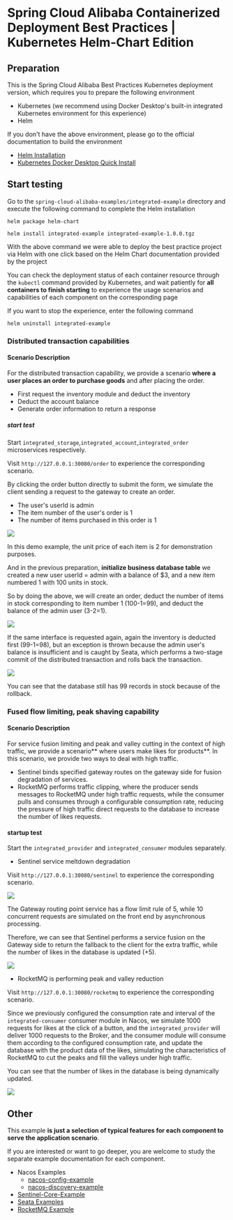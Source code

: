 # Spring Cloud Alibaba Containerized Deployment Best Practices | Kubernetes Helm-Chart Edition

## Preparation

This is the Spring Cloud Alibaba Best Practices Kubernetes deployment version, which requires you to prepare the following environment

- Kubernetes (we recommend using Docker Desktop's built-in integrated Kubernetes environment for this experience)
- Helm

If you don't have the above environment, please go to the official documentation to build the environment

- [Helm Installation](https://helm.sh/zh/docs/intro/install/)
- [Kubernetes Docker Desktop Quick Install](https://docs.docker.com/desktop/kubernetes/)

## Start testing

Go to the `spring-cloud-alibaba-examples/integrated-example` directory and execute the following command to complete the Helm installation
```shell
helm package helm-chart

helm install integrated-example integrated-example-1.0.0.tgz
```
With the above command we were able to deploy the best practice project via Helm with one click based on the Helm Chart documentation provided by the project

You can check the deployment status of each container resource through the `kubectl` command provided by Kubernetes, and wait patiently for **all containers to finish starting** to experience the usage scenarios and capabilities of each component on the corresponding page

If you want to stop the experience, enter the following command
```shell
helm uninstall integrated-example
```

### Distributed transaction capabilities

#### Scenario Description

For the distributed transaction capability, we provide a scenario **where a user places an order to purchase goods** and after placing the order.

- First request the inventory module and deduct the inventory
- Deduct the account balance
- Generate order information to return a response

##### start test

Start `integrated_storage`,`integrated_account`,`integrated_order` microservices respectively.

Visit `http://127.0.0.1:30080/order` to experience the corresponding scenario.

By clicking the order button directly to submit the form, we simulate the client sending a request to the gateway to create an order.

- The user's userId is admin
- The item number of the user's order is 1
- The number of items purchased in this order is 1

![](https://my-img-1.oss-cn-hangzhou.aliyuncs.com/image-20221008112011327.png)

In this demo example, the unit price of each item is 2 for demonstration purposes.

And in the previous preparation, **initialize business database table** we created a new user userId = admin with a balance of $3, and a new item numbered 1 with 100 units in stock.

So by doing the above, we will create an order, deduct the number of items in stock corresponding to item number 1 (100-1=99), and deduct the balance of the admin user (3-2=1).

![](https://my-img-1.oss-cn-hangzhou.aliyuncs.com/image-20221008111903019.png)

If the same interface is requested again, again the inventory is deducted first (99-1=98), but an exception is thrown because the admin user's balance is insufficient and is caught by Seata, which performs a two-stage commit of the distributed transaction and rolls back the transaction.

![](https://my-img-1.oss-cn-hangzhou.aliyuncs.com/image-20221008111924467.png)

You can see that the database still has 99 records in stock because of the rollback.

### Fused flow limiting, peak shaving capability

#### Scenario Description

For service fusion limiting and peak and valley cutting in the context of high traffic, we provide a scenario** where users make likes for products**. In this scenario, we provide two ways to deal with high traffic.

- Sentinel binds specified gateway routes on the gateway side for fusion degradation of services.
- RocketMQ performs traffic clipping, where the producer sends messages to RocketMQ under high traffic requests, while the consumer pulls and consumes through a configurable consumption rate, reducing the pressure of high traffic direct requests to the database to increase the number of likes requests.

#### startup test

Start the `integrated_provider` and `integrated_consumer` modules separately.

- Sentinel service meltdown degradation

Visit `http://127.0.0.1:30080/sentinel` to experience the corresponding scenario.

![](https://my-img-1.oss-cn-hangzhou.aliyuncs.com/image-20221008112154213.png)

The Gateway routing point service has a flow limit rule of 5, while 10 concurrent requests are simulated on the front end by asynchronous processing.

Therefore, we can see that Sentinel performs a service fusion on the Gateway side to return the fallback to the client for the extra traffic, while the number of likes in the database is updated (+5).

![](https://my-img-1.oss-cn-hangzhou.aliyuncs.com/image-20221008112036924.png)

- RocketMQ is performing peak and valley reduction

Visit `http://127.0.0.1:30080/rocketmq` to experience the corresponding scenario.

Since we previously configured the consumption rate and interval of the `integrated-consumer` consumer module in Nacos, we simulate 1000 requests for likes at the click of a button, and the `integrated_provider`
will deliver 1000 requests to the Broker, and the consumer module will consume them according to the configured consumption rate, and update the database with the product data of the likes, simulating the characteristics of RocketMQ to cut the peaks and fill the valleys under high traffic.

You can see that the number of likes in the database is being dynamically updated.

![](https://my-img-1.oss-cn-hangzhou.aliyuncs.com/image-20221008112225839.png)

## Other

This example **is just a selection of typical features for each component to serve the application scenario**.

If you are interested or want to go deeper, you are welcome to study the separate example documentation for each component.

- Nacos Examples
  - [nacos-config-example](../../nacos-example/nacos-config-example/readme-zh.md)
  - [nacos-discovery-example](../../nacos-example/nacos-discovery-example/readme-zh.md)
- [Sentinel-Core-Example](../../sentinel-example/sentinel-core-example/readme-zh.md)
- [Seata Examples](../../seata-example/readme-zh.md)
- [RocketMQ Example](../../rocketmq-example/readme-zh.md)